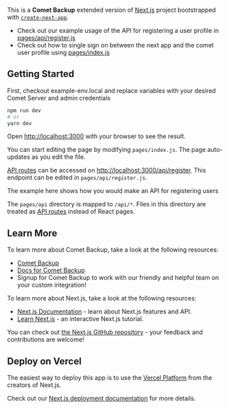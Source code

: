 This is a **Comet Backup** extended version of [Next.js](https://nextjs.org/) project bootstrapped with [`create-next-app`](https://github.com/vercel/next.js/tree/canary/packages/create-next-app).

- Check out our example usage of the API for registering a user profile in [pages/api/register.js](pages/api/register.js)
- Check out how to single sign on between the next app and the comet user profile using [pages/index.js](pages/index.js)

## Getting Started

First, checkout example-env.local and replace variables with your desired Comet Server and admin credentials

```bash
npm run dev
# or
yarn dev
```

Open [http://localhost:3000](http://localhost:3000) with your browser to see the result.

You can start editing the page by modifying `pages/index.js`. The page auto-updates as you edit the file.

[API routes](https://nextjs.org/docs/api-routes/introduction) can be accessed on [http://localhost:3000/api/register](http://localhost:3000/api/register). This endpoint can be edited in `pages/api/register.js`.

The example here shows how you would make an API for registering users

The `pages/api` directory is mapped to `/api/*`. Files in this directory are treated as [API routes](https://nextjs.org/docs/api-routes/introduction) instead of React pages.

## Learn More

To learn more about Comet Backup, take a look at the following resources:

- [Comet Backup](https://cometbackup.com)
- [Docs for Comet Backup](https://docs.cometbackup.com/)
- Signup for Comet Backup to work with our friendly and helpful team on your custom integration!

To learn more about Next.js, take a look at the following resources:

- [Next.js Documentation](https://nextjs.org/docs) - learn about Next.js features and API.
- [Learn Next.js](https://nextjs.org/learn) - an interactive Next.js tutorial.

You can check out [the Next.js GitHub repository](https://github.com/vercel/next.js/) - your feedback and contributions are welcome!

## Deploy on Vercel

The easiest way to deploy this app is to use the [Vercel Platform](https://vercel.com/new?utm_medium=default-template&filter=next.js&utm_source=create-next-app&utm_campaign=create-next-app-readme) from the creators of Next.js.

Check out our [Next.js deployment documentation](https://nextjs.org/docs/deployment) for more details.

